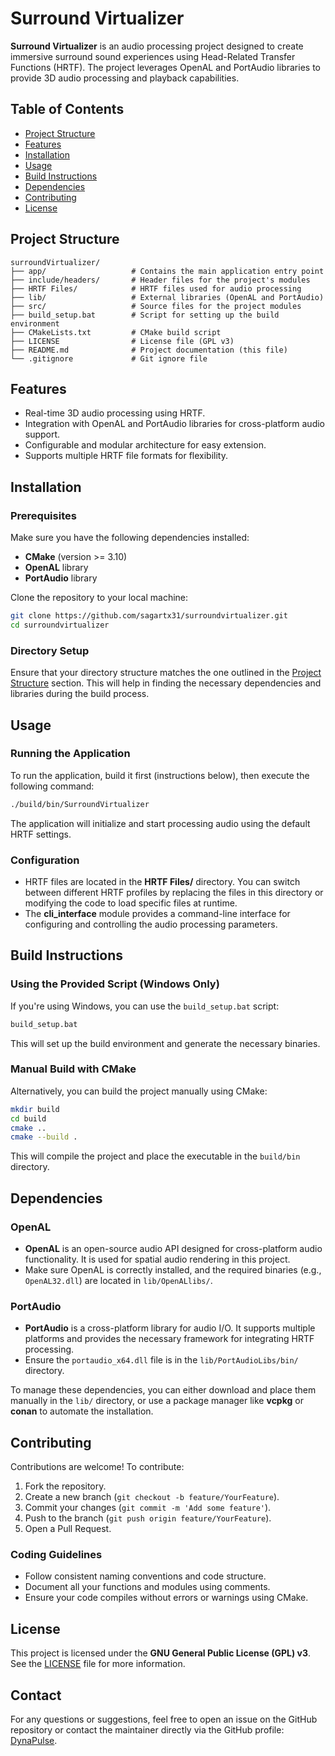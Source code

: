 # Surround Virtualizer

**Surround Virtualizer** is an audio processing project designed to create immersive surround sound experiences using Head-Related Transfer Functions (HRTF). The project leverages OpenAL and PortAudio libraries to provide 3D audio processing and playback capabilities.

## Table of Contents

- [Project Structure](#project-structure)
- [Features](#features)
- [Installation](#installation)
- [Usage](#usage)
- [Build Instructions](#build-instructions)
- [Dependencies](#dependencies)
- [Contributing](#contributing)
- [License](#license)

## Project Structure

```plaintext
surroundVirtualizer/
├── app/                   # Contains the main application entry point
├── include/headers/       # Header files for the project's modules
├── HRTF Files/            # HRTF files used for audio processing
├── lib/                   # External libraries (OpenAL and PortAudio)
├── src/                   # Source files for the project modules
├── build_setup.bat        # Script for setting up the build environment
├── CMakeLists.txt         # CMake build script
├── LICENSE                # License file (GPL v3)
├── README.md              # Project documentation (this file)
└── .gitignore             # Git ignore file
```

## Features

- Real-time 3D audio processing using HRTF.
- Integration with OpenAL and PortAudio libraries for cross-platform audio support.
- Configurable and modular architecture for easy extension.
- Supports multiple HRTF file formats for flexibility.

## Installation

### Prerequisites

Make sure you have the following dependencies installed:

- **CMake** (version >= 3.10)
- **OpenAL** library
- **PortAudio** library

Clone the repository to your local machine:

```bash
git clone https://github.com/sagartx31/surroundvirtualizer.git
cd surroundvirtualizer
```

### Directory Setup

Ensure that your directory structure matches the one outlined in the [Project Structure](#project-structure) section. This will help in finding the necessary dependencies and libraries during the build process.

## Usage

### Running the Application

To run the application, build it first (instructions below), then execute the following command:

```bash
./build/bin/SurroundVirtualizer
```

The application will initialize and start processing audio using the default HRTF settings.

### Configuration

- HRTF files are located in the **HRTF Files/** directory. You can switch between different HRTF profiles by replacing the files in this directory or modifying the code to load specific files at runtime.
- The **cli_interface** module provides a command-line interface for configuring and controlling the audio processing parameters.

## Build Instructions

### Using the Provided Script (Windows Only)

If you're using Windows, you can use the `build_setup.bat` script:

```bash
build_setup.bat
```

This will set up the build environment and generate the necessary binaries.

### Manual Build with CMake

Alternatively, you can build the project manually using CMake:

```bash
mkdir build
cd build
cmake ..
cmake --build .
```

This will compile the project and place the executable in the `build/bin` directory.

## Dependencies

### OpenAL
- **OpenAL** is an open-source audio API designed for cross-platform audio functionality. It is used for spatial audio rendering in this project.
- Make sure OpenAL is correctly installed, and the required binaries (e.g., `OpenAL32.dll`) are located in `lib/OpenALlibs/`.

### PortAudio
- **PortAudio** is a cross-platform library for audio I/O. It supports multiple platforms and provides the necessary framework for integrating HRTF processing.
- Ensure the `portaudio_x64.dll` file is in the `lib/PortAudioLibs/bin/` directory.

To manage these dependencies, you can either download and place them manually in the `lib/` directory, or use a package manager like **vcpkg** or **conan** to automate the installation.

## Contributing

Contributions are welcome! To contribute:

1. Fork the repository.
2. Create a new branch (`git checkout -b feature/YourFeature`).
3. Commit your changes (`git commit -m 'Add some feature'`).
4. Push to the branch (`git push origin feature/YourFeature`).
5. Open a Pull Request.

### Coding Guidelines

- Follow consistent naming conventions and code structure.
- Document all your functions and modules using comments.
- Ensure your code compiles without errors or warnings using CMake.

## License

This project is licensed under the **GNU General Public License (GPL) v3**. See the [LICENSE](LICENSE) file for more information.

## Contact

For any questions or suggestions, feel free to open an issue on the GitHub repository or contact the maintainer directly via the GitHub profile: [DynaPulse](https://github.com/DynaPulse).
